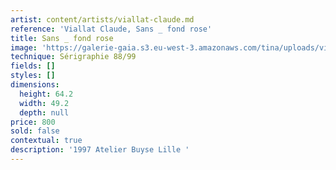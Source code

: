 ```yaml
---
artist: content/artists/viallat-claude.md
reference: 'Viallat Claude, Sans _ fond rose'
title: Sans _ fond rose
image: 'https://galerie-gaia.s3.eu-west-3.amazonaws.com/tina/uploads/viallat-claude/galerie-gaia-claude-viallat-64,2X49,2.jpg'
technique: Sérigraphie 88/99
fields: []
styles: []
dimensions:
  height: 64.2
  width: 49.2
  depth: null
price: 800
sold: false
contextual: true
description: '1997 Atelier Buyse Lille '
---
```


